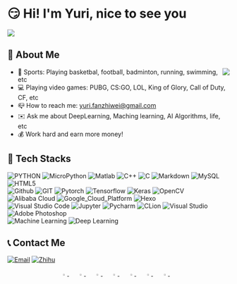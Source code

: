 # :smirk: Hi! I'm Yuri, nice to see you
![](https://z3.ax1x.com/2021/08/17/f47AL4.png)
## :eyes: About Me
<img align="right" src="https://github-readme-stats.vercel.app/api?username=FanDady&show_icons=true&icon_color=CE1D2D&text_color=718096&bg_color=ffffff&hide_title=true" />  

- :muscle: Sports: Playing basketbal, football, badminton, running, swimming, etc
- :computer: Playing video games: PUBG, CS:GO, LOL, King of Glory, Call of Duty, CF, etc
- :mailbox_closed: How to reach me: [yuri.fanzhiwei@gmail.com](mailto:yuri.fanzhiwei@gmail.com)
- :envelope: Ask me about DeepLearning, Maching learning, AI Algorithms, life, etc
- :moneybag: Work hard and earn more money!

## :wrench: Tech Stacks
![PYTHON](https://img.shields.io/badge/-Python-333333?style=flat&logo=python&logoColor=white)
![MicroPython](https://img.shields.io/badge/-MicroPython-2B2728?style=flat&logo=MicroPython&logoColor=white)
![Matlab](https://img.shields.io/badge/-Matlab-00599C?style=flat&logo=Matlab&logoColor=white)
![C++](https://img.shields.io/badge/-C++-00599C?style=flat&logo=c++&logoColor=white)
![C](https://img.shields.io/badge/-C-A8B9CC?style=flat&logo=c&logoColor=white)
![Markdown](https://img.shields.io/badge/-Markdown-333333?style=flat&logo=markdown)
![MySQL](https://img.shields.io/badge/-MySQL-4479A1?style=flat&logo=MySQL&logoColor=white)
![HTML5](https://img.shields.io/badge/-HTML5-E34F26?style=flat&logo=html5&logoColor=white)  
![Github](https://img.shields.io/badge/-Github-181717?style=flat&logo=github&logoColor=white)
![GIT](https://img.shields.io/badge/-Git-F05032?style=flat&logo=git&logoColor=white)
![Pytorch](https://img.shields.io/badge/-Pytorch-EE4C2C?style=flat&logo=pytorch&logoColor=white)
![Tensorflow](https://img.shields.io/badge/-Tensorflow-FF6F00?style=flat&logo=tensorflow&logoColor=white)
![Keras](https://img.shields.io/badge/-Keras-D00000?style=flat&logo=keras&logoColor=white)
![OpenCV](https://img.shields.io/badge/-OpenCV-5C3EE8?style=flat&logo=OpenCV&logoColor=white)
![Alibaba Cloud](https://img.shields.io/badge/-AlibabaCloud-FF6A00?style=flat&logo=Alibaba-Cloud&logoColor=white)
![Google_Cloud_Platform](https://img.shields.io/badge/-Google_Cloud_Platform-1a73e8?style=flat-square&logo=google-cloud&logoColor=white)
![Hexo](https://img.shields.io/badge/-Hexo-0E83D?style=flat&logo=Hexo&logoColor=white)  
![Visual Studio Code](https://img.shields.io/badge/-VisualStudioCode-007ACC?style=flat&logo=Visual-Studio-Code&logoColor=white)
![Jupyter](https://img.shields.io/badge/Jupyter-F37626?style=flat-square&logo=Jupyter&logoColor=white)
![Pycharm](https://img.shields.io/badge/-Pycharm-000000?style=flat&logo=Pycharm&logoColor=white)
![CLion](https://img.shields.io/badge/-CLion-000000?style=flat&logo=CLion&logoColor=white)
![Visual Studio](https://img.shields.io/badge/-VisualStudio-5C2D91?style=flat&logo=Visual-Studio&logoColor=white)
![Adobe Photoshop](https://img.shields.io/badge/-Adobe_Photoshop-31A8FF?style=flat&logo=Adobe-Photoshop&logoColor=white)  
![Machine Learning](https://img.shields.io/badge/-Machine_Learning-333333?style=flat&logo=Machine-Learning&logoColor=white)
![Deep Learning](https://img.shields.io/badge/-Deep_Learning-333333?style=flat&logo=Deep-Learning&logoColor=white)

## :telephone_receiver: Contact Me
<a href="mailto:Yuri.Fanzhiwei@gmail.com"><img alt="Email" src="https://img.shields.io/badge/Email-Yuri.Fanzhiwei@gmail.com-blue?style=flat&logo=gmail"></a>
[![Zhihu](https://img.shields.io/badge/-Zhihu-0084FF?style=flat&logo=Zhihu&logoColor=white)](https://www.zhihu.com/people/fan-zhi-wei-68)

<div align="center">
    <a href="mailto:Yuri.Fanzhiwei@gmail.com">
        <img src="https://z3.ax1x.com/2021/08/17/f47afP.png" width="3%"/>
    </a>
    <img width="3%" />
    <a href="https://github.com/FanDady">
        <img src="https://z3.ax1x.com/2021/08/17/f45ZCT.png" width="3%"/>
    </a>
    <img width="3%" />
    <a href="https://twitter.com/ZhiweiFan6">
        <img src="https://z3.ax1x.com/2021/08/17/f45rIP.png" width="3%"/>
    </a>
    <img width="3%" />
    <a href="https://www.youtube.com/channel/UCGa3AFKcZCt8btPnHVuKzRw">
        <img src="https://z3.ax1x.com/2021/08/17/f4Ibkt.png" width="3%"/>
    </a>
    <img width="3%" />
    <a href="https://www.facebook.com/profile.php?id=100071474933884">
        <img src="https://z3.ax1x.com/2021/08/17/f4oSmj.png" width="3%"/>
    </a>
    <img width="3%" />
    <a href="https://weibo.com/u/5869896682/home">
        <img src="https://z3.ax1x.com/2021/08/17/f4o97n.png" width="3%"/>
    </a>
    <img width="3%" />
    <a href="https://www.zhihu.com/people/fan-zhi-wei-68">
        <img src="https://z3.ax1x.com/2021/08/17/f4oE1U.png" width="3%"/>
    </a>
    <img width="3%" />
</div>
